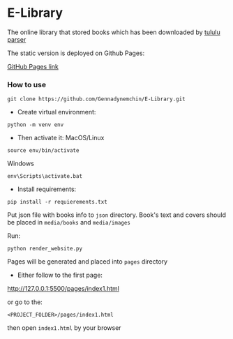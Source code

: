 # E-Library

The online library that stored books which has been downloaded by [tululu parser](https://github.com/Gennadynemchin/library_parser)

The static version is deployed on Github Pages:

[GitHub Pages link](https://gennadynemchin.github.io/E-Library/pages/index1.html)

### How to use

```commandline
git clone https://github.com/Gennadynemchin/E-Library.git
```
- Create virtual environment:
```commandline
python -m venv env
```
- Then activate it:
MacOS/Linux
```commandline
source env/bin/activate
```
Windows
```commandline
env\Scripts\activate.bat
```
- Install requirements:
```commandline
pip install -r requierements.txt
```

Put json file with books info to `json` directory. Book's text and covers should be placed in `media/books`
and `media/images`

Run:
```commandline
python render_website.py
```
Pages will be generated and placed into `pages` directory

- Either follow to the first page:

http://127.0.0.1:5500/pages/index1.html

or go to the:
```commandline
<PROJECT_FOLDER>/pages/index1.html
```
then open ```index1.html``` by your browser